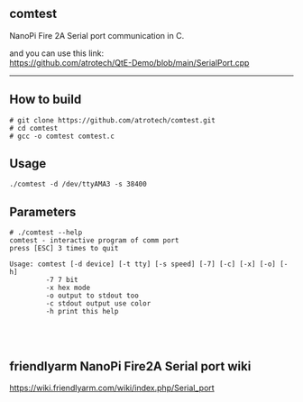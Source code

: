 ## **comtest**

NanoPi Fire 2A Serial port communication in C.  

and you can use this link:
<br>
https://github.com/atrotech/QtE-Demo/blob/main/SerialPort.cpp
<hr>

How to build
------------
```
# git clone https://github.com/atrotech/comtest.git
# cd comtest
# gcc -o comtest comtest.c
```

Usage
------------
```
./comtest -d /dev/ttyAMA3 -s 38400
```

Parameters
------------
```
# ./comtest --help
comtest - interactive program of comm port
press [ESC] 3 times to quit

Usage: comtest [-d device] [-t tty] [-s speed] [-7] [-c] [-x] [-o] [-h]
         -7 7 bit
         -x hex mode
         -o output to stdout too
         -c stdout output use color
         -h print this help
```


<br> <br>

friendlyarm NanoPi Fire2A Serial port wiki
------------

https://wiki.friendlyarm.com/wiki/index.php/Serial_port



